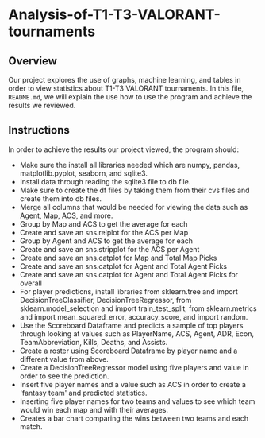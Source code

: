 # Analysis-of-T1-T3-VALORANT-tournaments

## Overview
Our project explores the use of graphs, machine learning, and tables in order to view 
statistics about T1-T3 VALORANT tournaments. In this file, `README.md`, we will explain 
the use how to use the program and achieve the results we reviewed.

## Instructions 
In order to achieve the results our project viewed,
the program should:

* Make sure the install all libraries needed which are numpy, pandas, matplotlib.pyplot, seaborn,
and sqlite3. 
* Install data through reading the sqlite3 file to db file.
* Make sure to create the df files by taking them from their cvs files 
and create them into db files.
* Merge all columns that would be needed for viewing the data such as
Agent, Map, ACS, and more. 
* Group by Map and ACS to get the average for each
* Create and save an sns.relplot for the ACS per Map
* Group by Agent and ACS to get the average for each
* Create and save an sns.stripplot for the ACS per Agent
* Create and save an sns.catplot for Map and Total Map Picks
* Create and save an sns.catplot for Agent and Total Agent Picks
* Create and save an sns.catplot for Agent and Total Agent Picks for overall
* For player predictions, install libraries from sklearn.tree and import DecisionTreeClassifier, 
DecisionTreeRegressor, from sklearn.model_selection and import train_test_split,
from sklearn.metrics and import mean_squared_error, accuracy_score, and import random. 
* Use the Scoreboard Dataframe and predicts a sample of top players through looking at values 
such as PlayerName, ACS, Agent, ADR, Econ, TeamAbbreviation, Kills, Deaths, and Assists.
* Create a roster using Scoreboard Dataframe by player name and a different value from above. 
* Create a DecisionTreeRegressor model using five players and value in order to see the prediction.
* Insert five player names and a value such as ACS in order to create a 'fantasy team' and predicted statistics. 
* Inserting five player names for two teams and values to see which team would win each map and with their averages. 
* Creates a bar chart comparing the wins between two teams and each match.
